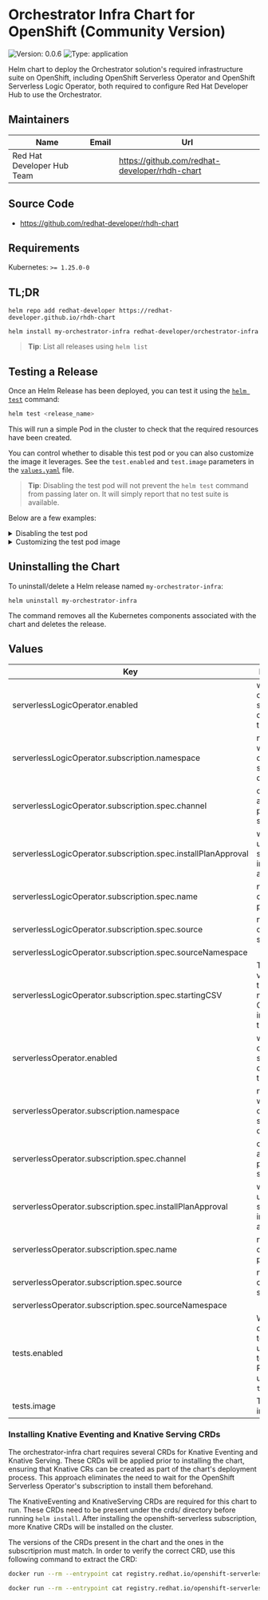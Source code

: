 
# Orchestrator Infra Chart for OpenShift (Community Version)

![Version: 0.0.6](https://img.shields.io/badge/Version-0.0.6-informational?style=flat-square)
![Type: application](https://img.shields.io/badge/Type-application-informational?style=flat-square)

Helm chart to deploy the Orchestrator solution's required infrastructure suite on OpenShift, including OpenShift Serverless Operator and OpenShift Serverless Logic Operator, both required to configure Red Hat Developer Hub to use the Orchestrator.

## Maintainers

| Name | Email | Url |
| ---- | ------ | --- |
| Red Hat Developer Hub Team |  | <https://github.com/redhat-developer/rhdh-chart> |

## Source Code

* <https://github.com/redhat-developer/rhdh-chart>

## Requirements

Kubernetes: `>= 1.25.0-0`

## TL;DR

```console
helm repo add redhat-developer https://redhat-developer.github.io/rhdh-chart

helm install my-orchestrator-infra redhat-developer/orchestrator-infra
```

> **Tip**: List all releases using `helm list`

## Testing a Release

Once an Helm Release has been deployed, you can test it using the [`helm test`](https://helm.sh/docs/helm/helm_test/) command:

```sh
helm test <release_name>
```

This will run a simple Pod in the cluster to check that the required resources have been created.

You can control whether to disable this test pod or you can also customize the image it leverages.
See the `test.enabled` and `test.image` parameters in the [`values.yaml`](./values.yaml) file.

> **Tip**: Disabling the test pod will not prevent the `helm test` command from passing later on. It will simply report that no test suite is available.

Below are a few examples:

<details>

<summary>Disabling the test pod</summary>

```sh
helm install <release_name> <repo> \
  --set test.enabled=false
```

</details>

<details>

<summary>Customizing the test pod image</summary>

```sh
helm install <release_name> <repo> \
  --set test.image=<image>
```

</details>

## Uninstalling the Chart

To uninstall/delete a Helm release named `my-orchestrator-infra`:

```console
helm uninstall my-orchestrator-infra
```

The command removes all the Kubernetes components associated with the chart and deletes the release.

## Values

| Key | Description | Type | Default |
|-----|-------------|------|---------|
| serverlessLogicOperator.enabled | whether the operator should be deployed by the chart | bool | `true` |
| serverlessLogicOperator.subscription.namespace | namespace where the operator should be deployed | string | `"openshift-serverless-logic"` |
| serverlessLogicOperator.subscription.spec.channel | channel of an operator package to subscribe to | string | `"alpha"` |
| serverlessLogicOperator.subscription.spec.installPlanApproval | whether the update should be installed automatically | string | `"Manual"` |
| serverlessLogicOperator.subscription.spec.name | name of the operator package | string | `"logic-operator-rhel8"` |
| serverlessLogicOperator.subscription.spec.source | name of the catalog source | string | `"redhat-operators"` |
| serverlessLogicOperator.subscription.spec.sourceNamespace |  | string | `"openshift-marketplace"` |
| serverlessLogicOperator.subscription.spec.startingCSV | The initial version of the operator, must match CRDs installed by the chart | string | `"logic-operator-rhel8.v1.35.0"` |
| serverlessOperator.enabled | whether the operator should be deployed by the chart | bool | `true` |
| serverlessOperator.subscription.namespace | namespace where the operator should be deployed | string | `"openshift-serverless"` |
| serverlessOperator.subscription.spec.channel | channel of an operator package to subscribe to | string | `"stable"` |
| serverlessOperator.subscription.spec.installPlanApproval | whether the update should be installed automatically | string | `"Manual"` |
| serverlessOperator.subscription.spec.name | name of the operator package | string | `"serverless-operator"` |
| serverlessOperator.subscription.spec.source | name of the catalog source | string | `"redhat-operators"` |
| serverlessOperator.subscription.spec.sourceNamespace |  | string | `"openshift-marketplace"` |
| tests.enabled | Whether to create the test pod used for testing the Release using `helm test`. | bool | `true` |
| tests.image | Test pod image | string | `"bitnami/kubectl:latest"` |

### Installing Knative Eventing and Knative Serving CRDs

The orchestrator-infra chart requires several CRDs for Knative Eventing and Knative Serving. These CRDs will be applied prior to installing the chart, ensuring that Knative CRs can be created as part of the chart's deployment process. This approach eliminates the need to wait for the OpenShift Serverless Operator's subscription to install them beforehand.

The KnativeEventing and KnativeServing CRDs are required for this chart to run. These CRDs need to be present under the crds/ directory before running `helm install`.
After installing the openshift-serverless subscription, more Knative CRDs will be installed on the cluster.

The versions of the CRDs present in the chart and the ones in the subscrtiprion must match. In order to verify the correct CRD, use this following command to extract the CRD:

```bash
docker run --rm --entrypoint cat registry.redhat.io/openshift-serverless-1/serverless-operator-bundle:1.35.0 /manifests/operator_v1beta1_knativeeventing_crd.yaml > knative-eventing-crd.yaml

docker run --rm --entrypoint cat registry.redhat.io/openshift-serverless-1/serverless-operator-bundle:1.35.0 /manifests/operator_v1beta1_knativeserving_crd.yaml > knative-serving-crd.yaml
```